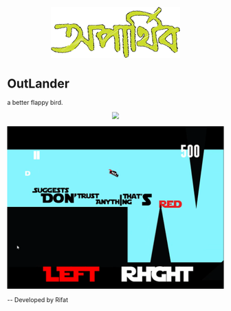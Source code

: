 <p align="center"><a href="https://rifatsworks.netlify.app/" target="_blank"><img src="/TeamOparthib.png" width="300"></a></p>

<p align="center">
    <h1>OutLander</h1>
    a better flappy bird.
</p>

<p align="center"><a href="https://youtu.be/UPSQ0bfGvFE" target="_blank"><img src="/outlander02.png" width="900"></a></p>
<p align="center"><a href="https://youtu.be/UPSQ0bfGvFE" target="_blank"><img src="/outlander.png" width="900"></a></p>

<p>-- Developed by Rifat</p>